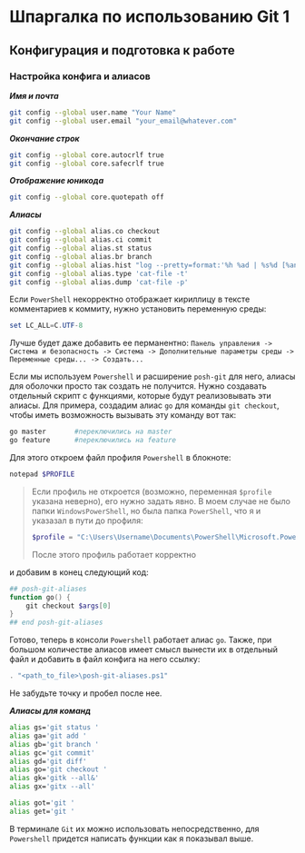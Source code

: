 # Шпаргалка по использованию Git 1

## Конфигурация и подготовка к работе

### Настройка конфига и алиасов

***Имя и почта***

```bash
git config --global user.name "Your Name"
git config --global user.email "your_email@whatever.com"
```

***Окончание строк***

```bash
git config --global core.autocrlf true
git config --global core.safecrlf true
```

***Отображение юникода***

```bash
git config --global core.quotepath off
```

***Алиасы***

```bash
git config --global alias.co checkout
git config --global alias.ci commit
git config --global alias.st status
git config --global alias.br branch
git config --global alias.hist "log --pretty=format:'%h %ad | %s%d [%an]' --graph --date=short"
git config --global alias.type 'cat-file -t'
git config --global alias.dump 'cat-file -p'
```

Если `PowerShell` некорректно отображает кириллицу в тексте комментариев к коммиту, нужно установить переменную среды:

```powershell
set LC_ALL=C.UTF-8
```

Лучше будет даже добавить ее перманентно: `Панель управления -> Система и безопасность -> Система -> Дополнительные параметры среды -> Переменные среды... -> Создать...`

Если мы используем `Powershell` и расширение `posh-git` для него, алиасы для оболочки просто так создать не получится.
Нужно создавать отдельный скрипт с функциями, которые будут реализовывать эти алиасы.
Для примера, создадим алиас `go` для команды `git checkout`, чтобы иметь возможность вызывать эту команду вот так:

```bash
go master       #переключились на master
go feature      #переключились на feature
```

Для этого откроем файл профиля `Powershell` в блокноте:

```powershell
notepad $PROFILE
```

> Если профиль не откроется (возможно, переменная `$profile` указана неверно), его нужно задать явно.
> В моем случае не было папки `WindowsPowerShell`, но была папка `PowerShell`, что я и указазал в пути до профиля:
>
> ```powershell
> $profile = "C:\Users\Username\Documents\PowerShell\Microsoft.PowerShell_profile.ps1"
> ```
>
> После этого профиль работает корректно

и добавим в конец следующий код:

```powershell
## posh-git-aliases
function go() {
    git checkout $args[0]
}
## end posh-git-aliases
```

Готово, теперь в консоли `Powershell` работает алиас `go`.
Также, при большом количестве алиасов имеет смысл вынести их в отдельный файл и добавить в файл конфига на него ссылку:

```powershell
. "<path_to_file>\posh-git-aliases.ps1"
```

Не забудьте точку и пробел после нее.

***Алиасы для команд***

```bash
alias gs='git status '
alias ga='git add '
alias gb='git branch '
alias gc='git commit'
alias gd='git diff'
alias go='git checkout '
alias gk='gitk --all&'
alias gx='gitx --all'

alias got='git '
alias get='git '
```

В терминале `Git` их можно использовать непосредственно, для `Powershell` придется написать функции как я показывал выше.